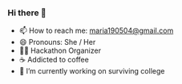 ### Hi there 👋

<!--
**maariafarelo/maariafarelo** is a ✨ _special_ ✨ repository because its `README.md` (this file) appears on your GitHub profile.
Here are some ideas to get you started:
-->

- 📫 How to reach me: maria190504@gmail.com 
- 😄 Pronouns: She / Her
- 🙋‍♀️ Hackathon Organizer
- ☕ Addicted to coffee
- 🔭 I’m currently working on surviving college
 <!-- 👯 I’m looking to collaborate on .
- 🤔 I’m looking for help with ...
- 🌱 I’m currently learning 
- ⚡ Fun fact: ... 
- 💬 Ask me about ... -->


